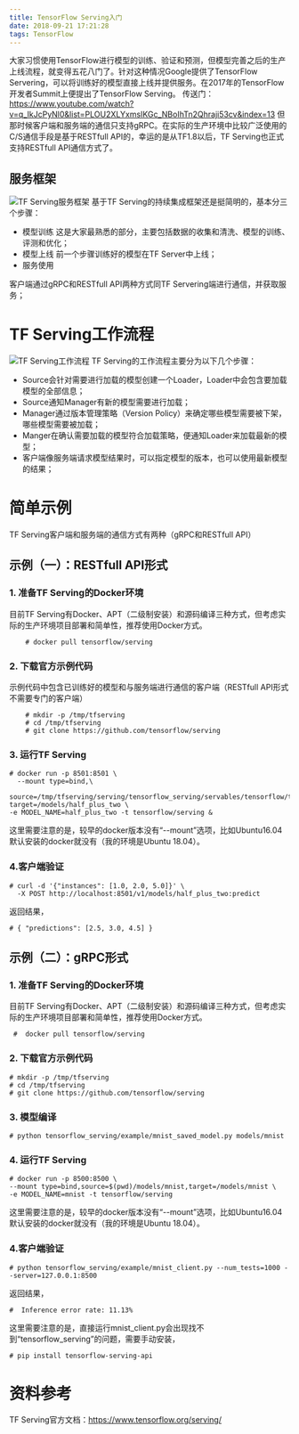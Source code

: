 ```yaml
---
title: TensorFlow Serving入门
date: 2018-09-21 17:21:28
tags: TensorFlow
---
```

大家习惯使用TensorFlow进行模型的训练、验证和预测，但模型完善之后的生产上线流程，就变得五花八门了。针对这种情况Google提供了TensorFlow Servering，可以将训练好的模型直接上线并提供服务。在2017年的TensorFlow开发者Summit上便提出了TensorFlow Serving。
传送门：<https://www.youtube.com/watch?v=q_IkJcPyNl0&list=PLOU2XLYxmsIKGc_NBoIhTn2Qhraji53cv&index=13>
但那时候客户端和服务端的通信只支持gRPC。在实际的生产环境中比较广泛使用的C/S通信手段是基于RESTfull API的，幸运的是从TF1.8以后，TF Serving也正式支持RESTfull API通信方式了。
## 服务框架
![TF Serving服务框架](https://upload-images.jianshu.io/upload_images/4905018-913e07a93c4821ee.png?imageMogr2/auto-orient/strip%7CimageView2/2/w/1240)
基于TF Serving的持续集成框架还是挺简明的，基本分三个步骤：
* 模型训练
这是大家最熟悉的部分，主要包括数据的收集和清洗、模型的训练、评测和优化；
* 模型上线
前一个步骤训练好的模型在TF Server中上线；
* 服务使用

客户端通过gRPC和RESTfull API两种方式同TF Servering端进行通信，并获取服务；
# TF Serving工作流程
![TF Serving工作流程](https://upload-images.jianshu.io/upload_images/4905018-560bf34c3a9e5aca.png?imageMogr2/auto-orient/strip%7CimageView2/2/w/1240)
TF Serving的工作流程主要分为以下几个步骤：
* Source会针对需要进行加载的模型创建一个Loader，Loader中会包含要加载模型的全部信息；
* Source通知Manager有新的模型需要进行加载；
* Manager通过版本管理策略（Version Policy）来确定哪些模型需要被下架，哪些模型需要被加载；
* Manger在确认需要加载的模型符合加载策略，便通知Loader来加载最新的模型；
* 客户端像服务端请求模型结果时，可以指定模型的版本，也可以使用最新模型的结果；

# 简单示例
TF Serving客户端和服务端的通信方式有两种（gRPC和RESTfull API）
## 示例（一）：RESTfull API形式
### 1. 准备TF Serving的Docker环境
目前TF Serving有Docker、APT（二级制安装）和源码编译三种方式，但考虑实际的生产环境项目部署和简单性，推荐使用Docker方式。

		# docker pull tensorflow/serving
	 
### 2. 下载官方示例代码
示例代码中包含已训练好的模型和与服务端进行通信的客户端（RESTfull API形式不需要专门的客户端）

		# mkdir -p /tmp/tfserving
		# cd /tmp/tfserving
		# git clone https://github.com/tensorflow/serving

### 3. 运行TF Serving
    # docker run -p 8501:8501 \
      --mount type=bind,\
       source=/tmp/tfserving/serving/tensorflow_serving/servables/tensorflow/testdata/saved_model_half_plus_two_cpu,\
    target=/models/half_plus_two \
    -e MODEL_NAME=half_plus_two -t tensorflow/serving &
这里需要注意的是，较早的docker版本没有“--mount”选项，比如Ubuntu16.04默认安装的docker就没有（我的环境是Ubuntu 18.04）。
### 4.客户端验证
    # curl -d '{"instances": [1.0, 2.0, 5.0]}' \
      -X POST http://localhost:8501/v1/models/half_plus_two:predict 
返回结果，
     
    # { "predictions": [2.5, 3.0, 4.5] }

## 示例（二）：gRPC形式
### 1. 准备TF Serving的Docker环境
目前TF Serving有Docker、APT（二级制安装）和源码编译三种方式，但考虑实际的生产环境项目部署和简单性，推荐使用Docker方式。

     #  docker pull tensorflow/serving
### 2. 下载官方示例代码

    # mkdir -p /tmp/tfserving
    # cd /tmp/tfserving
    # git clone https://github.com/tensorflow/serving
### 3. 模型编译
    
    # python tensorflow_serving/example/mnist_saved_model.py models/mnist
### 4. 运行TF Serving

    # docker run -p 8500:8500 \
    --mount type=bind,source=$(pwd)/models/mnist,target=/models/mnist \
    -e MODEL_NAME=mnist -t tensorflow/serving
这里需要注意的是，较早的docker版本没有“--mount”选项，比如Ubuntu16.04默认安装的docker就没有（我的环境是Ubuntu 18.04）。
### 4.客户端验证

    # python tensorflow_serving/example/mnist_client.py --num_tests=1000 --server=127.0.0.1:8500
返回结果，
     
    #  Inference error rate: 11.13%
这里需要注意的是，直接运行mnist_client.py会出现找不到“tensorflow_serving”的问题，需要手动安装，

    # pip install tensorflow-serving-api

# 资料参考
TF Serving官方文档：<https://www.tensorflow.org/serving/>
































